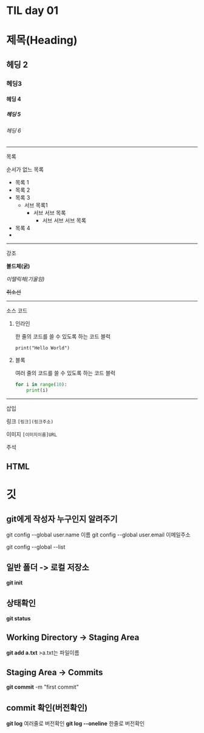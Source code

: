 # TIL day 01
# 제목(Heading)

## 헤딩 2

### 헤딩3

#### 헤딩 4

##### 헤딩 5

###### 헤딩 6

---

목록

순서가 없느 목록

- 목록 1
- 목록 2
- 목록 3
  - 서브 목록1
    - 서브 서브 목록
      - 서브 서브 서브 목록
- 목록 4
- 

---

강조

**볼드체(굵)**

*이탤릭체(기울임)*

~~취소선~~

---

소스 코드

1. 인라인

   한 줄의 코드를 쓸 수 있도록 하는 코드 블럭

   `print("Hello World")`

2. 블록

   여러 줄의 코드를 쓸 수 있도록 하는 코드 블럭

   ```python
   for i in range(10):
       print(i)	
   ```

---
삽입

링크 `[링크](링크주소)`

이미지 `[이미지이름]URL`

주석

HTML
---
# 깃 
## git에게 작성자 누구인지 알려주기
git config --global user.name 이름
git config --global user.email 이메일주소

git config --global --list

## 일반 폴더 -> 로컬 저장소
**git init**

## 상태확인
**git status**

## Working Directory -> Staging Area
**git add a.txt** >a.txt는 파일이름

## Staging Area -> Commits
**git commit** -m "first commit"

## commit 확인(버전확인)
**git log** 여러줄로 버전확인
**git log --oneline** 한줄로 버전확인
